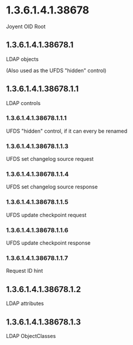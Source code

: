# 1.3.6.1.4.1.38678
Joyent OID Root

## 1.3.6.1.4.1.38678.1
LDAP objects

(Also used as the UFDS "hidden" control)

## 1.3.6.1.4.1.38678.1.1
LDAP controls

### 1.3.6.1.4.1.38678.1.1.1
UFDS "hidden" control, if it can every be renamed

### 1.3.6.1.4.1.38678.1.1.3
UFDS set changelog source request

### 1.3.6.1.4.1.38678.1.1.4
UFDS set changelog source response

### 1.3.6.1.4.1.38678.1.1.5
UFDS update checkpoint request

### 1.3.6.1.4.1.38678.1.1.6
UFDS update checkpoint response

### 1.3.6.1.4.1.38678.1.1.7
Request ID hint

## 1.3.6.1.4.1.38678.1.2
LDAP attributes

## 1.3.6.1.4.1.38678.1.3
LDAP ObjectClasses
